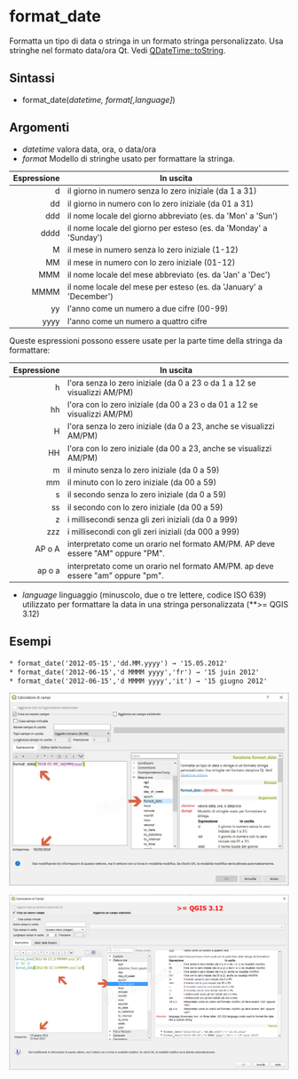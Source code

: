 # format_date

Formatta un tipo di data o stringa in un formato stringa personalizzato. Usa stringhe nel formato data/ora Qt. Vedi [QDateTime::toString](https://doc.qt.io/qt-5/qdatetime.html#toString).

## Sintassi

* format_date(_datetime, format[,language]_)

## Argomenti

* _datetime_ valora data, ora, o data/ora
* _format_ Modello di stringhe usato per formattare la stringa. 

Espressione|In uscita
----------:|---------
d|il giorno in numero senza lo zero iniziale (da 1 a 31)
dd|il giorno in numero con lo zero iniziale (da 01 a 31)
ddd|il nome locale del giorno abbreviato (es. da 'Mon' a 'Sun')
dddd|il nome locale del giorno per esteso (es. da 'Monday' a 'Sunday')
M|il mese in numero senza lo zero iniziale (1-12)
MM|il mese in numero con lo zero iniziale (01-12)
MMM|il nome locale del mese abbreviato (es. da 'Jan' a 'Dec')
MMMM|il nome locale del mese per esteso (es. da 'January' a 'December')
yy|l'anno come un numero a due cifre (00-99)
yyyy|l'anno come un numero a quattro cifre

Queste espressioni possono essere usate per la parte time della stringa da formattare:

Espressione|In uscita
----------:|---------
h|l'ora senza lo zero iniziale (da 0 a 23 o da 1 a 12 se visualizzi AM/PM)
hh|l'ora con lo zero iniziale (da 00 a 23 o da 01 a 12 se visualizzi AM/PM)
H|l'ora senza lo zero iniziale (da 0 a 23, anche se visualizzi AM/PM)
HH|l'ora con lo zero iniziale (da 00 a 23, anche se visualizzi AM/PM)
m|il minuto senza lo zero iniziale (da 0 a 59)
mm|il minuto con lo zero iniziale (da 00 a 59)
s|il secondo senza lo zero iniziale (da 0 a 59)
ss|il secondo con lo zero iniziale (da 00 a 59)
z|i millisecondi senza gli zeri iniziali (da 0 a 999)
zzz|i millisecondi con gli zeri iniziali (da 000 a 999)
AP o A|interpretato come un orario nel formato AM/PM. AP deve essere "AM" oppure "PM".
ap o a|interpretato come un orario nel formato AM/PM. ap deve essere "am" oppure "pm".


* _language_ linguaggio (minuscolo, due o tre lettere, codice ISO 639) utilizzato per formattare la data in una stringa personalizzata (**>= QGIS 3.12)


## Esempi
```
* format_date('2012-05-15','dd.MM.yyyy') → '15.05.2012'
* format_date('2012-06-15','d MMMM yyyy','fr') → '15 juin 2012'
* format_date('2012-06-15','d MMMM yyyy','it') → '15 giugno 2012'
```

![](/img/data_e_ora/format_date1.png)


![](/img/data_e_ora/format_data_2.png)
